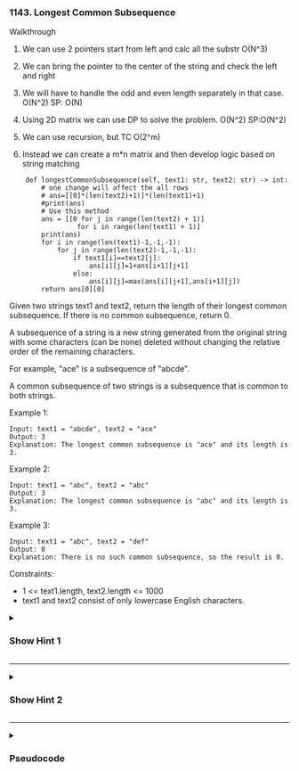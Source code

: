 ### 1143. Longest Common Subsequence

Walkthrough
1.  We can use 2 pointers start from left and calc all the substr O(N^3)
2.  We can bring the pointer to the center of the string and check the left and right
3.  We will  have to handle the odd and even length separately in that case. O(N^2) SP: O(N)
4.  Using 2D matrix we can use DP to solve the problem. O(N^2) SP:O(N^2)


1. We can use recursion, but TC O(2^m)
2. Instead we can create a m*n matrix and then develop logic based on string matching 

```
    def longestCommonSubsequence(self, text1: str, text2: str) -> int:
        # one change will affect the all rows
        # ans=[[0]*(len(text2)+1)]*(len(text1)+1)
        #print(ans)
        # Use this method
        ans = [[0 for j in range(len(text2) + 1)] 
                 for i in range(len(text1) + 1)]
        print(ans)
        for i in range(len(text1)-1,-1,-1):
            for j in range(len(text2)-1,-1,-1):
                if text1[i]==text2[j]:
                    ans[i][j]=1+ans[i+1][j+1]
                else:
                    ans[i][j]=max(ans[i][j+1],ans[i+1][j])
        return ans[0][0]
```

Given two strings text1 and text2, return the length of their longest common subsequence. If there is no common subsequence, return 0.

A subsequence of a string is a new string generated from the original string with some characters (can be none) deleted without changing the relative order of the remaining characters.

For example, "ace" is a subsequence of "abcde".

A common subsequence of two strings is a subsequence that is common to both strings.

Example 1:
```
Input: text1 = "abcde", text2 = "ace" 
Output: 3  
Explanation: The longest common subsequence is "ace" and its length is 3.
```
Example 2:
```
Input: text1 = "abc", text2 = "abc"
Output: 3
Explanation: The longest common subsequence is "abc" and its length is 3.
```
Example 3:
```
Input: text1 = "abc", text2 = "def"
Output: 0
Explanation: There is no such common subsequence, so the result is 0.
```

Constraints:

- 1 <= text1.length, text2.length <= 1000
- text1 and text2 consist of only lowercase English characters.

<details>
  <summary><h3>Show Hint 1</h3></summary>
  <p>Use the bottom up approach in DP. with 2D array. Time Complexity is O(n *m) where n is length of text1, m is the length of text2. Store the maximum of each row + 1 and col + 1 beacuse whether we choose that element or not.</p>
</details>

---
<details>
  <summary><h3>Show Hint 2</h3></summary>
  <p>In each iteration maximum of col + 1 and row + 1 if text1[row] != text2[col] else store 1 + the value in dp at row + 1 and col + 1.</p>
</details>

---
<details>
  <summary><h3>Pseudocode</h3></summary>
  <pre>
    dp -> Array.lengthOf(text1.length, forEachindex Array.lengthOf(text2.length))
    for row -> text1.length - 1 to 0
      for col -> text2.length - 1 to 0
        if text1[row].equals(text2[col]) then
          dp[row][col] -> 1 + dp[row + 1][col + 1]
        else
          dp[row][col] -> if dp[row][col + 1] isGreaterThan dp[row + 1][col] ? dp[row][col + 1] : dp[row + 1][col]
    return dp[0][0]
  </pre>
</details>
